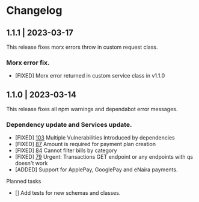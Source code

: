 # Changelog

## 1.1.1 | 2023-03-17

This release fixes morx errors throw in custom request class.

### Morx error fix.

- [FIXED] Morx error returned in custom service class in v1.1.0


## 1.1.0 | 2023-03-14

This release fixes all npm warnings and dependabot error messages.

### Dependency update and Services update.

- [FIXED] [103](https://github.com/Flutterwave/Node/issues/103)  Multiple Vulnerabilities Introduced by dependencies
- [FIXED] [87](https://github.com/Flutterwave/Node/issues/87)  Amount is required for payment plan creation
- [FIXED] [84](https://github.com/Flutterwave/Node/issues/84)  Cannot filter bills by category
- [FIXED] [79](https://github.com/Flutterwave/Node/issues/79)  Urgent: Transactions GET endpoint or any endpoints with qs doesn't work
- [ADDED] Support for ApplePay, GooglePay and eNaira payments.

Planned tasks
- [] Add tests for new schemas and classes.
